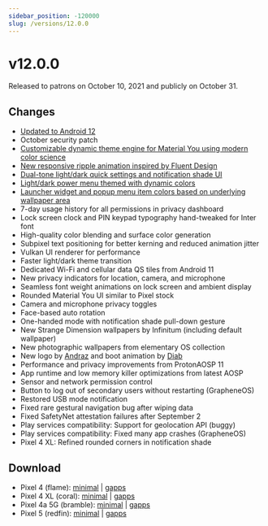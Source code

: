 ```yaml
---
sidebar_position: -120000
slug: /versions/12.0.0
---
```


# v12.0.0

Released to patrons on October 10, 2021 and publicly on October 31.

## Changes

- [Updated to Android 12](https://android-developers.googleblog.com/2021/10/android-12-is-live-in-aosp.html)
- October security patch
- [Customizable dynamic theme engine for Material You using modern color science](https://twitter.com/kdrag0n/status/1445584174790832134)
- [New responsive ripple animation inspired by Fluent Design](https://twitter.com/kdrag0n/status/1445806323535269893)
- [Dual-tone light/dark quick settings and notification shade UI](https://twitter.com/kdrag0n/status/1445922541218922496)
- [Light/dark power menu themed with dynamic colors](https://twitter.com/kdrag0n/status/1445960685427433473)
- [Launcher widget and popup menu item colors based on underlying wallpaper area](https://twitter.com/kdrag0n/status/1445961943856992258)
- 7-day usage history for all permissions in privacy dashboard
- Lock screen clock and PIN keypad typography hand-tweaked for Inter font
- High-quality color blending and surface color generation
- Subpixel text positioning for better kerning and reduced animation jitter
- Vulkan UI renderer for performance
- Faster light/dark theme transition
- Dedicated Wi-Fi and cellular data QS tiles from Android 11
- New privacy indicators for location, camera, and microphone
- Seamless font weight animations on lock screen and ambient display
- Rounded Material You UI similar to Pixel stock
- Camera and microphone privacy toggles
- Face-based auto rotation
- One-handed mode with notification shade pull-down gesture
- New Strange Dimension wallpapers by Infinitum (including default wallpaper)
- New photographic wallpapers from elementary OS collection
- New logo by [Andraz](https://twitter.com/andrazdzn) and boot animation by [Diab](https://twitter.com/lazerl0rd)
- Performance and privacy improvements from ProtonAOSP 11
- App runtime and low memory killer optimizations from latest AOSP
- Sensor and network permission control
- Button to log out of secondary users without restarting (GrapheneOS)
- Restored USB mode notification
- Fixed rare gestural navigation bug after wiping data
- Fixed SafetyNet attestation failures after September 2
- Play services compatibility: Support for geolocation API (buggy)
- Play services compatibility: Fixed many app crashes (GrapheneOS)
- Pixel 4 XL: Refined rounded corners in notification shade

## Download

- Pixel 4 (flame): [minimal](https://github.com/ProtonAOSP/android_device_google_floral/releases/download/v12.0.0/proton-aosp_flame-factory_12.0.0.zip) | [gapps](https://github.com/ProtonAOSP/android_device_google_floral/releases/download/v12.0.0/proton-aosp_flame-factory_12.0.0-gapps.zip)
- Pixel 4 XL (coral): [minimal](https://github.com/ProtonAOSP/android_device_google_floral/releases/download/v12.0.0/proton-aosp_coral-factory_12.0.0.zip) | [gapps](https://github.com/ProtonAOSP/android_device_google_floral/releases/download/v12.0.0/proton-aosp_coral-factory_12.0.0-gapps.zip)
- Pixel 4a 5G (bramble): [minimal](https://github.com/ProtonAOSP/android_device_google_redbull/releases/download/v12.0.0/proton-aosp_bramble-factory_12.0.0.zip) | [gapps](https://github.com/ProtonAOSP/android_device_google_redbull/releases/download/v12.0.0/proton-aosp_bramble-factory_12.0.0-gapps.zip)
- Pixel 5 (redfin): [minimal](https://github.com/ProtonAOSP/android_device_google_redbull/releases/download/v12.0.0/proton-aosp_redfin-factory_12.0.0.zip) | [gapps](https://github.com/ProtonAOSP/android_device_google_redbull/releases/download/v12.0.0/proton-aosp_redfin-factory_12.0.0-gapps.zip)
